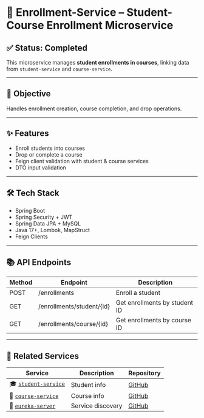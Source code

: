 # 🔗 Enrollment-Service – Student-Course Enrollment Microservice

## ✅ Status: Completed

This microservice manages **student enrollments in courses**, linking data from `student-service` and `course-service`.

---

## 🎯 Objective

Handles enrollment creation, course completion, and drop operations.

---

## ✨ Features

- Enroll students into courses
- Drop or complete a course
- Feign client validation with student & course services
- DTO input validation

---

## 🛠️ Tech Stack

- Spring Boot
- Spring Security + JWT
- Spring Data JPA + MySQL
- Java 17+, Lombok, MapStruct
- Feign Clients

---

## 📚 API Endpoints

| Method | Endpoint                     | Description                   |
|--------|------------------------------|-------------------------------|
| POST   | /enrollments                 | Enroll a student              |
| GET    | /enrollments/student/{id}    | Get enrollments by student ID|
| GET    | /enrollments/course/{id}     | Get enrollments by course ID |

---

## 🔗 Related Services

| Service | Description | Repository |
|--------|-------------|------------|
| 🎓 [`student-service`](https://github.com/CODERonak/Student-Course-Student-Service) | Student info | [GitHub](https://github.com/CODERonak/Student-Course-Student-Service) |
| 📘 [`course-service`](https://github.com/CODERonak/Student-Course-Course-Service) | Course info | [GitHub](https://github.com/CODERonak/Student-Course-Course-Service) |
| 🧭 [`eureka-server`](https://github.com/CODERonak/Student-Course-Eureka-Server) | Service discovery | [GitHub](https://github.com/CODERonak/Student-Course-Eureka-Server) |
